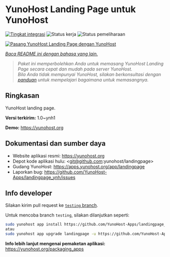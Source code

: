 <!--
N.B.: README ini dibuat secara otomatis oleh <https://github.com/YunoHost/apps/tree/master/tools/readme_generator>
Ini TIDAK boleh diedit dengan tangan.
-->

# YunoHost Landing Page untuk YunoHost

[![Tingkat integrasi](https://apps.yunohost.org/badge/integration/landingpage)](https://ci-apps.yunohost.org/ci/apps/landingpage/)
![Status kerja](https://apps.yunohost.org/badge/state/landingpage)
![Status pemeliharaan](https://apps.yunohost.org/badge/maintained/landingpage)

[![Pasang YunoHost Landing Page dengan YunoHost](https://install-app.yunohost.org/install-with-yunohost.svg)](https://install-app.yunohost.org/?app=landingpage)

*[Baca README ini dengan bahasa yang lain.](./ALL_README.md)*

> *Paket ini memperbolehkan Anda untuk memasang YunoHost Landing Page secara cepat dan mudah pada server YunoHost.*  
> *Bila Anda tidak mempunyai YunoHost, silakan berkonsultasi dengan [panduan](https://yunohost.org/install) untuk mempelajari bagaimana untuk memasangnya.*

## Ringkasan

YunoHost landing page.

**Versi terkirim:** 1.0~ynh1

**Demo:** <https://yunohost.org>
## Dokumentasi dan sumber daya

- Website aplikasi resmi: <https://yunohost.org>
- Depot kode aplikasi hulu: <git@github.com:yunohost/landingpage>
- Gudang YunoHost: <https://apps.yunohost.org/app/landingpage>
- Laporkan bug: <https://github.com/YunoHost-Apps/landingpage_ynh/issues>

## Info developer

Silakan kirim pull request ke [`testing` branch](https://github.com/YunoHost-Apps/landingpage_ynh/tree/testing).

Untuk mencoba branch `testing`, silakan dilanjutkan seperti:

```bash
sudo yunohost app install https://github.com/YunoHost-Apps/landingpage_ynh/tree/testing --debug
atau
sudo yunohost app upgrade landingpage -u https://github.com/YunoHost-Apps/landingpage_ynh/tree/testing --debug
```

**Info lebih lanjut mengenai pemaketan aplikasi:** <https://yunohost.org/packaging_apps>
